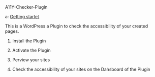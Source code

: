 A11Y-Checker-Plugin

a: [Getting startet](hhttps://github.com/Hackhecht/a11y-check-plugin/blob/main/README.md)

This is a WordPress a Plugin to check the accessibility of your created pages. 

1. Install the Plugin

2. Activate the Plugin

3. Perview your sites

4. Check the accessibility of your sites on the Dahsboard of the Plugin


